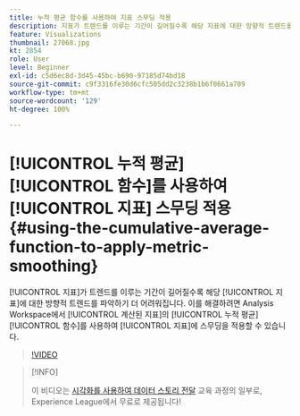```yaml
---
title: 누적 평균 함수를 사용하여 지표 스무딩 적용
description: 지표가 트렌드를 이루는 기간이 길어질수록 해당 지표에 대한 방향적 트렌드를 파악하기 더 어려워집니다. 이를 해결하려면 Analysis Workspace에서 계산된 지표의 누적 평균 함수를 사용하여 지표에 스무딩을 적용할 수 있습니다.
feature: Visualizations
thumbnail: 27068.jpg
kt: 2854
role: User
level: Beginner
exl-id: c5d6ec8d-3d45-45bc-b690-97185d74bd18
source-git-commit: c9f3316fe30d6cfc505dd2c3238b1b6f0661a709
workflow-type: tm+mt
source-wordcount: '129'
ht-degree: 100%

---
```


# [!UICONTROL 누적 평균] [!UICONTROL 함수]를 사용하여 [!UICONTROL 지표] 스무딩 적용 {#using-the-cumulative-average-function-to-apply-metric-smoothing}

[!UICONTROL 지표]가 트렌드를 이루는 기간이 길어질수록 해당 [!UICONTROL 지표]에 대한 방향적 트렌드를 파악하기 더 어려워집니다. 이를 해결하려면 Analysis Workspace에서 [!UICONTROL 계산된 지표]의 [!UICONTROL 누적 평균] [!UICONTROL 함수]를 사용하여 [!UICONTROL 지표]에 스무딩을 적용할 수 있습니다.

>[!VIDEO](https://video.tv.adobe.com/v/27068/?quality=9)

>[!INFO]
>
> 이 비디오는 [시각화를 사용하여 데이터 스토리 전달](https://experienceleague.adobe.com/?recommended=Analytics-U-1-2021.1.visualizations) 교육 과정의 일부로, Experience League에서 무료로 제공됩니다!
